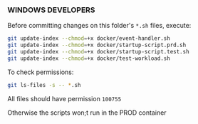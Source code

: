 ### WINDOWS DEVELOPERS

Before committing changes on this folder's `*.sh` files, execute:

```bash
git update-index --chmod=+x docker/event-handler.sh
git update-index --chmod=+x docker/startup-script.prd.sh
git update-index --chmod=+x docker/startup-script.test.sh
git update-index --chmod=+x docker/test-workload.sh
```

To check permissions:

```bash
git ls-files -s -- *.sh
```

All files should have permission `100755`

Otherwise the scripts won;t run in the PROD container